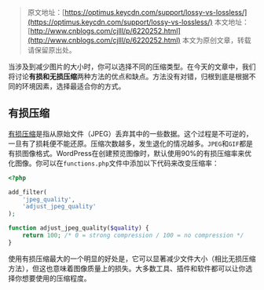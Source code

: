 > 原文地址：[https://optimus.keycdn.com/support/lossy-vs-lossless/](https://optimus.keycdn.com/support/lossy-vs-lossless/)
> 本文地址：[http://www.cnblogs.com/cjlll/p/6220252.html](http://www.cnblogs.com/cjlll/p/6220252.html)
> 本文为原创文章，转载请保留原出处。

当涉及到减少图片的大小时，你可以选择不同的压缩类型。在今天的文章中，我们将讨论**有损和无损压缩**两种方法的优点和缺点。方法没有对错，归根到底是根据不同的环境因素，选择最适合你的方式。

## 有损压缩

[有损压缩](http://baike.baidu.com/link?url=KhAfh28nKCL83uej1Z0Zsxl1n91njOMPwnrK18fM2JRA9LYpzegY99BmYZyfN8GnGgnIkCHYUQHHwqUzthm8slM2p20SSBwAR4gDgErd13F_kNgM5fxz_ayYjZo6MbOHNBKoeVugbDXteWOoQ_rw4q)是指从原始文件（JPEG）丢弃其中的一些数据。这个过程是不可逆的，一旦有了损耗便不能还原。压缩次数越多，发生退化的情况越多。`JPEG`和`GIF`都是有损图像格式。WordPress在创建预览图像时，默认使用90%的有损压缩率来优化图像。你可以在`functions.php`文件中添加以下代码来改变压缩率：

``` php
<?php

add_filter(
	'jpeg_quality',
	'adjust_jpeg_quality'
);

function adjust_jpeg_quality($quality) {
	return 100; /* 0 = strong compression / 100 = no compression */
}
```

使用有损压缩最大的一个明显的好处是，它可以显著减少文件大小（相比无损压缩方法），但这也意味着图像质量上的损失。大多数工具、插件和软件都可以让你选择你想要使用的压缩程度。



